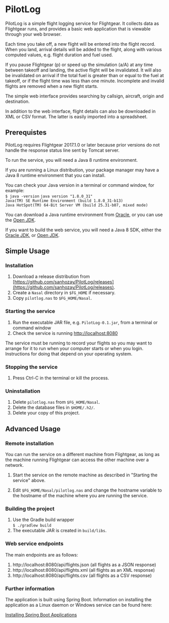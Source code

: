 # PilotLog

PilotLog is a simple flight logging service for Flightgear. It collects data as Flightgear runs, and
provides a basic web application that is viewable through your web browser.

Each time you take off, a new flight will be entered into the flight record. 
When you land, arrival details will be added to the flight, along with various computed values, e.g.
flight duration and fuel used.

If you pause Flightgear (p) or speed up the simulation (a/A) at any time 
between takeoff and landing, the active flight will be invalidated. It will also be invalidated
on arrival if the total fuel is greater than or equal to the fuel at takeoff, or if the flight
time was less than one minute. Incomplete and invalid flights are removed when a new flight starts.

The simple web interface provides searching by callsign, aircraft, origin and 
destination.

In addition to the web interface, flight details can also be downloaded in XML or CSV format. The
latter is easily imported into a spreadsheet.

## Prerequistes

PilotLog requires Flightgear 2017.1.0 or later because prior versions do not handle the
response status line sent by Tomcat server.

To run the service, you will need a Java 8 runtime environment.

If you are running a Linux distribution, your package manager may have a Java 8 runtime 
environment that you can install.

You can check your Java version in a terminal or command window, for example:  
`$ java -version`
`java version "1.8.0_31"`  
`Java(TM) SE Runtime Environment (build 1.8.0_31-b13)`  
`Java HotSpot(TM) 64-Bit Server VM (build 25.31-b07, mixed mode)`

You can download a Java runtime environment from 
[Oracle](http://www.oracle.com/technetwork/java/javase/downloads/index.html), or 
you can use the [Open JDK](http://openjdk.java.net). 

If you want to build the web service, you will need a Java 8 SDK, either the 
[Oracle JDK](http://www.oracle.com/technetwork/java/javase/downloads/index.html), or 
[Open JDK](http://openjdk.java.net).

## Simple Usage

### Installation

1. Download a release distribution from 
[https://github.com/sanhozay/PilotLog/releases](https://github.com/sanhozay/PilotLog/releases).
2. Create a `Nasal` directory in `$FG_HOME` if necessary.
3. Copy `pilotlog.nas` to `$FG_HOME/Nasal`.

### Starting the service

1. Run the executable JAR file, e.g. `PilotLog-0.1.jar`, from a terminal or
   command window
2. Check the service is running  [http://localhost:8080](http://localhost:8080)

The service must be running to record your flights so you may want to arrange for it to run when
your computer starts or when you login. Instructions for doing that depend on your operating system.

### Stopping the service

1. Press Ctrl-C in the terminal or kill the process.

### Uninstallation

1. Delete `pilotlog.nas` from `$FG_HOME/Nasal`.
2. Delete the database files in `$HOME/.h2/`.
3. Delete your copy of this project.

## Advanced Usage

### Remote installation

You can run the service on a different machine from Flightgear, as long as the
machine running Flightgear can access the other machine over a network.

1. Start the service on the remote machine as described in "Starting the service" above.

2. Edit `$FG_HOME/Nasal/pilotlog.nas` and change the hostname variable to the hostname of 
the machine where you are running the service.

### Building the project

1. Use the Gradle build wrapper  
`$ ./gradlew build`
2. The executable JAR is created in `build/libs`.

### Web service endpoints

The main endpoints are as follows:

1. http://localhost:8080/api/flights.json (all flights as a JSON response)
2. http://localhost:8080/api/flights.xml (all flights as an XML response)
3. http://localhost:8080/api/flights.csv (all flights as a CSV response)

### Further information

The application is built using Spring Boot. Information on installing
the application as a Linux daemon or Windows service can be found here:

[Installing Spring Boot Applications](https://docs.spring.io/spring-boot/docs/current/reference/html/deployment-install.html)
